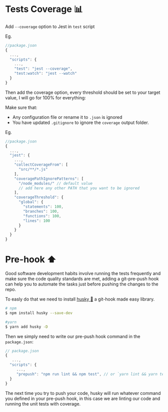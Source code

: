 # Tests Coverage 📊

Add `--coverage` option to Jest in `test` script

Eg.
```js
//package.json
{
  ...,
  "scripts": {
    ...,
    "test": "jest --coverage",
    "test:watch": "jest --watch"
  }
}
```

Then add the coverage option, every threshold should be set to your target value, I will go for 100% for everything:

Make sure that:
- Any configuration file or rename it to `.json` is ignored
- You have updated `.gitignore` to ignore the `coverage` output folder.

Eg.
```js
//package.json
{
  ...,
  "jest": {
    ...,
    "collectCoverageFrom": [
      "src/**/*.js"
    ],
    "coveragePathIgnorePatterns": [
      "/node_modules/" // default value
      // add here any other PATH that you want to be ignored 
    ],
    "coverageThreshold": {
      "global": {
        "statements": 100,
        "branches": 100,
        "functions": 100,
        "lines": 100
      }
    }
  }
}
```

# Pre-hook ⬆️

Good software development habits involve running the tests frequently and make sure the code quality standards are met, adding a git-pre-push hook can help you to automate the tasks just before pushing the changes to the repo.

To easly do that we need to install [husky 🐶](https://github.com/typicode/husky) a git-hook made easy library.

```sh
# npm
$ npm install husky --save-dev

#yarn
$ yarn add husky -D
```

Then we simply need to write our pre-push hook command in the `package.json`:

```js
// package.json
{
   ...,
  "scripts": {
     ...,
     "prepush": "npm run lint && npm test", // or `yarn lint && yarn test`
  }
}
```

The next time you try to push your code, husky will run whatever command you defined in your pre-push hook, in this case we are linting our code and running the unit tests with coverage.
